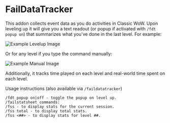 # FailDataTracker

This addon collects event data as you do activities in Classic WoW.  Upon leveling up it will give you a text readout (or popup if activated with `/fdt popup on`) that summarizes what you've done in the last level. For example:

![Example Levelup Image](https://cdn.discordapp.com/attachments/607693916027748385/614699619074441226/unknown.png)

Or for any level if you type the command manually:

![Example Manual Image](https://cdn.discordapp.com/attachments/607693916027748385/614694969730531347/unknown.png)

Additionally, it tracks time played on each level and real-world time spent on each level.

Usage instructions (also available via `/faildatatracker`)
```
/fdt popup on|off - toggle the popup on level up.
/failstatsheet commands:
/fss - to display stats for the current session.
/fss total - to display total stats.
/fss <##> - to display stats for level ##.
```
